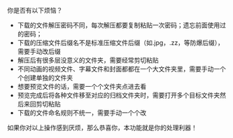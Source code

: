 你是否有以下烦恼？

+ 下载的文件解压密码不同，每次解压都要复制粘贴一次密码；遗忘前面使用过的密码；
+ 下载的压缩文件后缀名不是标准压缩文件后缀（如.jpg，.zz，等防爆后缀），需要手动改后缀
+ 解压后有很多层没意义的文件夹，需要经常剪切粘贴
+ 不同动画的视频文件、字幕文件和封面都都在一个大文件夹里，需要手动一个个创建单独的文件夹
+ 想要预览文件的话，需要一个个文件夹点进去看
+ 预览完成后将各种文件移至对应的归档文件夹时，需要打开多个目标文件夹然后来回剪切粘贴
+ 下载的文件命名规则不统一，需要手动一个个改

如果你对以上操作感到厌烦，那么恭喜你，本功能就是你的处理利器！